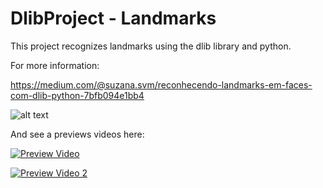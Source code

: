 # DlibProject - Landmarks

This project recognizes landmarks using the dlib library and python.

For more information: 

https://medium.com/@suzana.svm/reconhecendo-landmarks-em-faces-com-dlib-python-7bfb094e1bb4

![alt text](https://github.com/suzanasvm/DlibProject/blob/master/example.jpeg)

And see a previews videos here:

[![Preview Video](https://img.youtube.com/vi/7UY4mO6xmjo/0.jpg)](https://youtu.be/7UY4mO6xmjo)

[![Preview Video 2](https://img.youtube.com/vi/JPwv59Ok-o4/0.jpg)](https://youtu.be/JPwv59Ok-o4)

